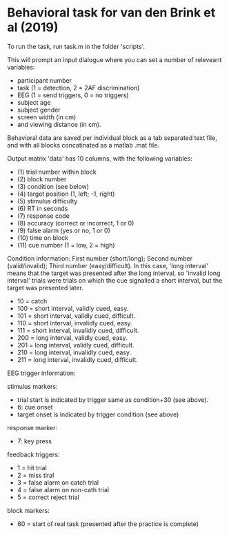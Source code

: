 # Behavioral task for van den Brink et al (2019)

To run the task, run task.m in the folder 'scripts'.

This will prompt an input dialogue where you can set a number of releveant variables:
- participant number
- task (1 = detection, 2 = 2AF discrimination)
- EEG (1 = send triggers, 0 = no triggers)
- subject age
- subject gender
- screen width (in cm)
- and viewing distance (in cm).

Behavioral data are saved per individual block as a tab separated text file, and with all blocks concatinated as a matlab .mat file. 

Output matrix 'data' has 10 columns, with the following variables:
- (1)  trial number within block
- (2)  block number
- (3)  condition (see below)
- (4)  target position (1, left; -1, right)
- (5)  stimulus difficulty
- (6)  RT in seconds
- (7)  response code
- (8)  accuracy (correct or incorrect, 1 or 0)
- (9)  false alarm (yes or no, 1 or 0)
- (10) time on block
- (11) cue number (1 = low, 2 = high)

Condition information: First number (short/long); Second number (valid/invalid); Third number (easy/difficult). In this case, 'long interval' means that the target was presented  after the long interval, so 'invalid long interval' trials were trials on which the cue signalled a short interval, but the target was presented later.

- 10 = catch 
- 100 = short interval, validly cued, easy.
- 101 = short interval, validly cued, difficult.
- 110 = short interval, invalidly cued, easy.
- 111 = short interval, invalidly cued, difficult.
- 200 = long interval, validly cued, easy.
- 201 = long interval, validly cued, difficult.
- 210 = long interval, invalidly cued, easy.
- 211 = long interval, invalidly cued, difficult.


EEG trigger information:

stimulus markers:
 - trial start is indicated by trigger same as condition+30 (see above).
 - 6: cue onset
 - target onset is indicated by trigger condition (see above)

response marker:
 - 7: key press

feedback triggers:
  - 1 = hit trial
  - 2 = miss tiral
  - 3 = false alarm on catch trial
  - 4 = false alarm on non-cath trial
  - 5 = correct reject trial

block markers:
- 60 = start of real task (presented after the practice is complete)
